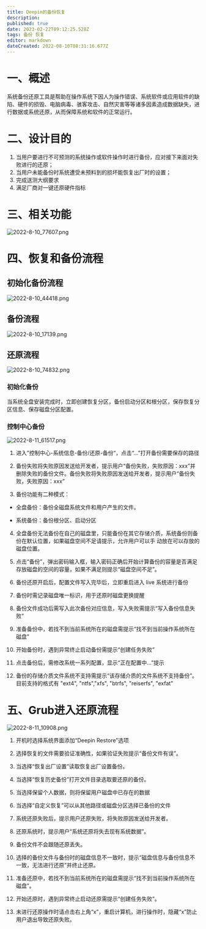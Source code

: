```yaml
---
title: Deepin的备份恢复
description: 
published: true
date: 2023-02-22T09:12:25.528Z
tags: 备份 恢复
editor: markdown
dateCreated: 2022-08-10T08:31:16.677Z
---
```


# 一、概述
系统备份还原工具是帮助在操作系统下因人为操作错误、系统软件或应用软件的缺陷、硬件的损毁、电脑病毒、骇客攻击、自然灾害等等诸多因素造成数据缺失，进行数据或系统还原，从而保障系统和软件的正常运行。

# 二、设计目的
1. 当用户要进行不可预测的系统操作或软件操作时进行备份，应对接下来面对失败进行的还原；
2. 当用户未能备份时系统遭受未预料到的损坏能恢复出厂时的设置；
3. 完成送测大纲要求
4. 满足厂商对一键还原硬件指标

# 三、相关功能
![2022-8-10_77607.png](/2022-8-10_77607.png)

# 四、恢复和备份流程

## 初始化备份流程

![2022-8-10_44418.png](/2022-8-10_44418.png)

## 备份流程

![2022-8-10_17139.png](/2022-8-10_17139.png)

## 还原流程

![2022-8-10_74832.png](/2022-8-10_74832.png)

### 初始化备份
当系统全盘安装完成时，立即创建恢复分区，备份启动分区和根分区，保存恢复分区信息、保存磁盘分区配置。

### 控制中心备份
![2022-8-11_61517.png](/2022-8-11_61517.png)
1. 进入”控制中心-系统信息-备份/还原-备份“，点击“...”打开备份需要保存的路径

2. 备份失败将失败原因发送给开发者，提示用户“备份失败，失败原因：xxx”并删除失败的备份文件。备份失败将失败原因发送给开发者，提示用户“备份失败，失败原因：xxx”

3. 备份功能有二种模式：

- 全盘备份：备份全磁盘系统文件和用户产生的文件。
  
- 系统备份：备份根分区、启动分区

4. 全盘备份无法备份在自己的磁盘里，只能备份在其它存储介质，系统备份则备份在默认位置，如果磁盘空间不足请提示，允许用户可以手 动放在可以存放的磁盘位置。

5. 点击“备份”，弹出密码输入框，输入密码正确后开始计算备份的容量是否满足存放磁盘的空间的容量，如果不满足则提示“磁盘空间不足”。

6. 备份还原开启后，配置文件写入完毕后，立即重启进入 live 系统进行备份

7. 备份时需记录磁盘唯一标识，用于还原时磁盘更换提醒

8. 备份文件成功后需写入此次备份对应信息，写入失败需提示“写入备份信息失败”

9. 准备备份中，若找不到当前系统所在的磁盘需提示“找不到当前操作系统所在磁盘”

10. 开始备份时，遇到异常终止启动备份需提示“创建任务失败”

11. 点击备份后，需修改系统一系列配置，显示“正在配置中...”提示

12. 备份的存储介质文件系统不支持需提示“该存储介质的文件系统不支持备份”。目前支持的格式有 "ext4", "ntfs","xfs", "btrfs", "reiserfs", "exfat"

# 五、Grub进入还原流程

![2022-8-11_10908.png](/2022-8-11_10908.png)

1. 开机时选择系统界面添加“Deepin Restore”选项

2. 选择恢复的文件需要验证准确性，如果验证失败提示“备份文件有误”。

3. 当选择“恢复出厂设置”读取恢复出厂设置备份。

4. 当选择“恢复历史备份”打开文件目录选取要还原的备份。

5. 当选择保留个人数据，则将保留用户磁盘中已存在的数据

6. 当选择“自定义恢复”可以从其他路径或磁盘分区选择已备份的文件

7. 系统还原失败后，提示用户还原失败，将失败原因发送给开发者。

8. 还原系统时，提示用户“系统还原将失去现有系统数据”。

9. 备份文件不会跟随还原丢失。

10. 选择的备份文件与备份时的磁盘信息不一致时，提示“磁盘信息与备份信息不一致，无法进行还原”并终止还原。

11. 准备还原中，若找不到当前系统所在的磁盘需提示“找不到当前操作系统所在磁盘”。

12. 开始还原时，遇到异常终止启动还原需提示“创建任务失败”。

13. 未进行还原操作时请点击右上角“x”，重启计算机，进行操作时，隐藏“x”防止用户退出导致还原失败。


